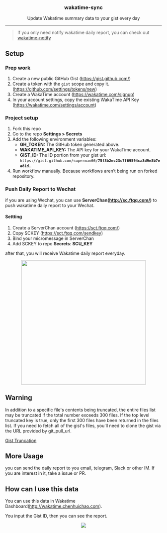 <p align="center">
  <h3 align="center">wakatime-sync</h3>
  <p align="center">Update Wakatime summary data to your gist every day</p>
</p>

---

> If you only need notify wakatime daily report, you can check out [wakatime-notify](https://github.com/superman66/wakatime-notify)

## Setup

### Prep work

1. Create a new public GitHub Gist (https://gist.github.com/)
1. Create a token with the `gist` scope and copy it. (https://github.com/settings/tokens/new)
1. Create a WakaTime account (https://wakatime.com/signup)
1. In your account settings, copy the existing WakaTime API Key (https://wakatime.com/settings/account)

### Project setup

1. Fork this repo
2. Go to the repo **Settings > Secrets**
3. Add the following environment variables:
   - **GH_TOKEN:** The GitHub token generated above.
   - **WAKATIME_API_KEY:** The API key for your WakaTime account.
   - **GIST_ID:** The ID portion from your gist url: `https://gist.github.com/superman66/`**`75f3b2ec23c7f69594ca3d9e8b7ea81d`**..
4. Run workflow manually. Because workflows aren’t being run on forked repository.


### Push Daily Report to Wechat

if you are using Wechat, you can use **ServerChan(http://sc.ftqq.com/)** to push wakatime daily report to your Wechat.

#### Settting

1. Create a ServerChan account (https://sct.ftqq.com/)
2. Copy SCKEY (https://sct.ftqq.com/sendkey)
3. Bind your micromessage in ServerChan
4. Add SCKEY to repo **Secrets**: **SCU_KEY**

after that, you will receive Wakatime daily report everyday.

<p align="center">
  <img width="400" src="./screenshot/daily-report.jpg">
</p>

## Warning
In addition to a specific file's contents being truncated, the entire files list may be truncated if the total number exceeds 300 files. If the top level truncated key is true, only the first 300 files have been returned in the files list. If you need to fetch all of the gist's files, you'll need to clone the gist via the URL provided by git_pull_url.

[Gist Truncation](https://docs.github.com/en/rest/gists/gists?apiVersion=2022-11-28#truncation)

## More Usage

you can send the daily report to you email, telegram, Slack or other IM.
If you are interest in it, take a issue or PR.

## How can I use this data

You can use this data in Wakatime Dashboard(http://wakatime.chenhuichao.com).

You input the Gist ID, then you can see the report.

<p align="center">
  <img src="./screenshot/wakatime-dashboard.jpg">
</p>
